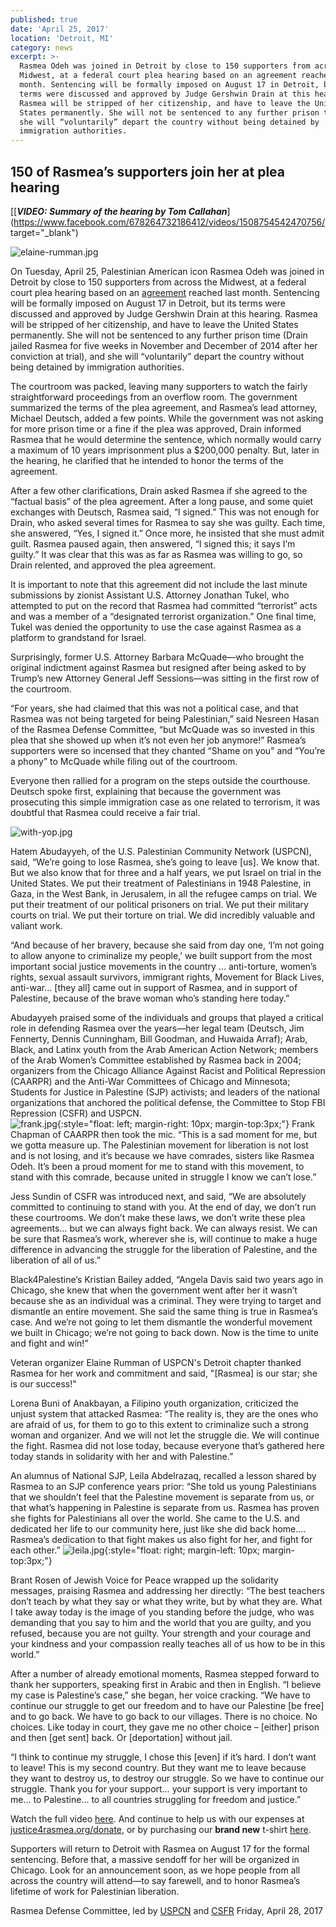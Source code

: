```yaml
---
published: true
date: 'April 25, 2017'
location: 'Detroit, MI'
category: news
excerpt: >-
  Rasmea Odeh was joined in Detroit by close to 150 supporters from across the
  Midwest, at a federal court plea hearing based on an agreement reached last
  month. Sentencing will be formally imposed on August 17 in Detroit, but its
  terms were discussed and approved by Judge Gershwin Drain at this hearing.
  Rasmea will be stripped of her citizenship, and have to leave the United
  States permanently. She will not be sentenced to any further prison time, and
  she will “voluntarily” depart the country without being detained by
  immigration authorities.
---
```

## 150 of Rasmea’s supporters join her at plea hearing

[[_**VIDEO: Summary of the hearing by Tom Callahan**_](https://www.facebook.com/678264732186412/videos/1508754542470756/ target="_blank")

![elaine-rumman.jpg]({{site.baseurl}}/assets/img/elaine-rumman.jpg)

On Tuesday, April 25, Palestinian American icon Rasmea Odeh was joined in Detroit by close to 150 supporters from across the Midwest, at a federal court plea hearing based on an [agreement](http://justice4rasmea.org/news/2017/03/23/rasmea-accepts-plea-deal/) reached last month.  Sentencing will be formally imposed on August 17 in Detroit, but its terms were discussed and approved by Judge Gershwin Drain at this hearing. Rasmea will be stripped of her citizenship, and have to leave the United States permanently. She will not be sentenced to any further prison time (Drain jailed Rasmea for five weeks in November and December of 2014 after her conviction at trial), and she will “voluntarily” depart the country without being detained by immigration authorities.  

The courtroom was packed, leaving many supporters to watch the fairly straightforward proceedings from an overflow room. The government summarized the terms of the plea agreement, and Rasmea’s lead attorney, Michael Deutsch, added a few points. While the government was not asking for more prison time or a fine if the plea was approved, Drain informed Rasmea that he would determine the sentence, which normally would carry a maximum of 10 years imprisonment plus a $200,000 penalty.  But, later in the hearing, he clarified that he intended to honor the terms of the agreement.

After a few other clarifications, Drain asked Rasmea if she agreed to the “factual basis” of the plea agreement. After a long pause, and some quiet exchanges with Deutsch, Rasmea said, “I signed.” This was not enough for Drain, who asked several times for Rasmea to say she was guilty. Each time, she answered, “Yes, I signed it.” Once more, he insisted that she must admit guilt. Rasmea paused again, then answered, “I signed this; it says I’m guilty.” It was clear that this was as far as Rasmea was willing to go, so Drain relented, and approved the plea agreement.

It is important to note that this agreement did not include the last minute submissions by zionist Assistant U.S. Attorney Jonathan Tukel, who attempted to put on the record that Rasmea had committed “terrorist” acts and was a member of a “designated terrorist organization.” One final time, Tukel was denied the opportunity to use the case against Rasmea as a platform to grandstand for Israel.

Surprisingly, former U.S. Attorney Barbara McQuade—who brought the original indictment against Rasmea but resigned after being asked to by Trump’s new Attorney General Jeff Sessions—was sitting in the first row of the courtroom.  

“For years, she had claimed that this was not a political case, and that Rasmea was not being targeted for being Palestinian,” said Nesreen Hasan of the Rasmea Defense Committee, “but McQuade was so invested in this plea that she showed up when it’s not even her job anymore!”  Rasmea’s supporters were so incensed that they chanted “Shame on you” and “You’re a phony” to McQuade while filing out of the courtroom. 

Everyone then rallied for a program on the steps outside the courthouse. Deutsch spoke first, explaining that because the government was prosecuting this simple immigration case as one related to terrorism, it was doubtful that Rasmea could receive a fair trial. 

![with-yop.jpg]({{site.baseurl}}/assets/img/with-yop.jpg)

Hatem Abudayyeh, of the U.S. Palestinian Community Network (USPCN), said, “We’re going to lose Rasmea, she’s going to leave [us]. We know that. But we also know that for three and a half years, we put Israel on trial in the United States. We put their treatment of Palestinians in 1948 Palestine, in Gaza, in the West Bank, in Jerusalem, in all the refugee camps on trial. We put their treatment of our political prisoners on trial. We put their military courts on trial. We put their torture on trial. We did incredibly valuable and valiant work.

“And because of her bravery, because she said from day one, ‘I’m not going to allow anyone to criminalize my people,’ we built support from the most important social justice movements in the country … anti-torture, women’s rights, sexual assault survivors, immigrant rights, Movement for Black Lives, anti-war… [they all] came out in support of Rasmea, and in support of Palestine, because of the brave woman who’s standing here today.”

Abudayyeh praised some of the individuals and groups that played a critical role in defending Rasmea over the years—her legal team (Deutsch, Jim Fennerty, Dennis Cunningham, Bill Goodman, and Huwaida Arraf); Arab, Black, and Latinx youth from the Arab American Action Network; members of the Arab Women’s Committee established by Rasmea back in 2004; organizers from the Chicago Alliance Against Racist and Political Repression (CAARPR) and the Anti-War Committees of Chicago and Minnesota; Students for Justice in Palestine (SJP) activists; and leaders of the national organizations that anchored the political defense, the Committee to Stop FBI Repression (CSFR) and USPCN.  
![frank.jpg]({{site.baseurl}}/assets/img/frank.jpg){:style="float: left; margin-right: 10px; margin-top:3px;"}
Frank Chapman of CAARPR then took the mic. “This is a sad moment for me, but we gotta measure up. The Palestinian movement for liberation is not lost and is not losing, and it’s because we have comrades, sisters like Rasmea Odeh. It’s been a proud moment for me to stand with this movement, to stand with this comrade, because united in struggle I know we can’t lose.”

Jess Sundin of CSFR was introduced next, and said, “We are absolutely committed to continuing to stand with you. At the end of day, we don’t run these courtrooms. We don’t make these laws, we don’t write these plea agreements… but we can always fight back. We can always resist. We can be sure that Rasmea’s work, wherever she is, will continue to make a huge difference in advancing the struggle for the liberation of Palestine, and the liberation of all of us.” 

Black4Palestine’s Kristian Bailey added, “Angela Davis said two years ago in Chicago, she knew that when the government went after her it wasn’t because she as an individual was a criminal. They were trying to target and dismantle an entire movement. She said the same thing is true in Rasmea’s case. And we’re not going to let them dismantle the wonderful movement we built in Chicago; we’re not going to back down. Now is the time to unite and fight and win!”

Veteran organizer Elaine Rumman of USPCN's Detroit chapter thanked Rasmea for her work and commitment and said, "[Rasmea] is our star; she is our success!"

Lorena Buni of Anakbayan, a Filipino youth organization, criticized the unjust system that attacked Rasmea: “The reality is, they are the ones who are afraid of us, for them to go to this extent to criminalize such a strong woman and organizer. And we will not let the struggle die. We will continue the fight. Rasmea did not lose today, because everyone that’s gathered here today stands in solidarity with her and with Palestine.”

An alumnus of National SJP, Leila Abdelrazaq, recalled a lesson shared by Rasmea to an SJP conference years prior: “She told us young Palestinians that we shouldn’t feel that the Palestine movement is separate from us, or that what’s happening in Palestine is separate from us. Rasmea has proven she fights for Palestinians all over the world. She came to the U.S. and dedicated her life to our community here, just like she did back home.… Rasmea’s dedication to that fight makes us also fight for her, and fight for each other.” ![leila.jpg]({{site.baseurl}}/assets/img/leila.jpg){:style="float: right; margin-left: 10px; margin-top:3px;"}  

Brant Rosen of Jewish Voice for Peace wrapped up the solidarity messages, praising Rasmea and addressing her directly: “The best teachers don’t teach by what they say or what they write, but by what they are. What I take away today is the image of you standing before the judge, who was demanding that you say to him and the world that you are guilty, and you refused, because you are not guilty. Your strength and your courage and your kindness and your compassion really teaches all of us how to be in this world.” 

After a number of already emotional moments, Rasmea stepped forward to thank her supporters, speaking first in Arabic and then in English. “I believe my case is Palestine’s case,” she began, her voice cracking. “We have to continue our struggle to get our freedom and to have our Palestine [be free] and to go back. We have to go back to our villages. There is no choice. No choices. Like today in court, they gave me no other choice – [either] prison and then [get sent] back. Or [deportation] without jail. 

“I think to continue my struggle, I chose this [even] if it’s hard. I don’t want to leave! This is my second country. But they want me to leave because they want to destroy us, to destroy our struggle. So we have to continue our struggle. Thank you for your support… your support is very important to me… to Palestine… to all countries struggling for freedom and justice.”

Watch the full video [here](https://www.facebook.com/USPCN/videos/1534229493278554/).  And continue to help us with our expenses at [justice4rasmea.org/donate](http://justice4rasmea.org/donate/), or by purchasing our **brand new** t-shirt [here](http://justice4rasmea.org/shop/).

Supporters will return to Detroit with Rasmea on August 17 for the formal sentencing.  Before that, a massive sendoff for her will be organized in Chicago.  Look for an announcement soon, as we hope people from all across the country will attend—to say farewell, and to honor Rasmea’s lifetime of work for Palestinian liberation.

Rasmea Defense Committee, led by [USPCN](http://uspcn.org/) and [CSFR](http://www.stopfbi.net/)
Friday, April 28, 2017
